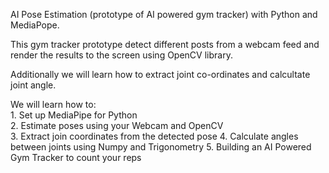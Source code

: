 <p/>AI Pose Estimation (prototype of AI powered gym tracker) with Python and MediaPope.
<br>
<p/> This gym tracker prototype detect different posts from a webcam feed and render the results to the screen using OpenCV library. 

Additionally we will learn how to extract joint co-ordinates and calcultate joint angle.
<br>
<p/>We will learn how to:
<br>
1. Set up MediaPipe for Python 
<br>  
2. Estimate poses using your Webcam and OpenCV
<br>  
3. Extract join coordinates from the detected pose
4. Calculate angles between joints using Numpy and Trigonometry
5. Building an AI Powered Gym Tracker to count your reps
<br> 
